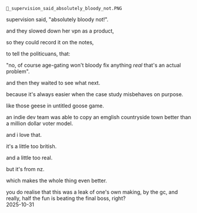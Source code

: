 `🧿_supervision_said_absolutely_bloody_not.PNG`

supervision said, "absolutely bloody not!".  

and they slowed down her vpn as a product,  

so they could record it on the notes,  

to tell the politicuans, that:  

"no, of course age-gating won't bloody fix anything *real* that's an actual problem".  

and then they waited to see what next.  

because it's always easier when the case study misbehaves on purpose.  

like those geese in untitled goose game.  

an indie dev team was able to copy an emglish countryside town better than a million dollar voter model.  

and i love that.  

it's a little too british.  

and a little too real.  

but it's from nz.  

which makes the whole thing even better.  

you do realise that this was a leak of one's own making, by the gc, and really, half the fun is beating the final boss, right?   
2025-10-31
